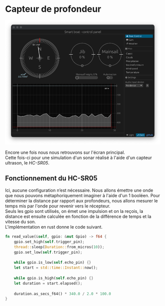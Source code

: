 # Capteur de profondeur

![](./img/main.png)


Encore une fois nous nous retrouvons sur l'écran principal. \
Cette fois-ci pour une simulation d'un sonar réalisé à l'aide d'un capteur ultrason, le _HC-SR05_.

## Fonctionnement du HC-SR05

Ici, aucune configuration n’est nécessaire. Nous allons émettre une onde que nous pouvons métaphoriquement imaginer à l'aide d'un 1 booléen. Pour déterminer la distance par rapport aux profondeurs, nous allons mesurer le temps mis par l'onde pour revenir vers le récepteur. \
Seuls les gpio sont utilisés, on émet une impulsion et on la reçois, la distance est ensuite calculée en fonction de la différence de temps et la vitesse du son. \
L'implémentation en rust donne le code suivant.

```rust 
fn read_value(&self, gpio: &mut Gpio) -> f64 {
    gpio.set_high(self.trigger_pin);
    thread::sleep(Duration::from_micros(10));
    gpio.set_low(self.trigger_pin);

    while gpio.is_low(self.echo_pin) {}
    let start = std::time::Instant::now();

    while gpio.is_high(self.echo_pin) {}
    let duration = start.elapsed();

    duration.as_secs_f64() * 340.0 / 2.0 * 100.0
}
```
